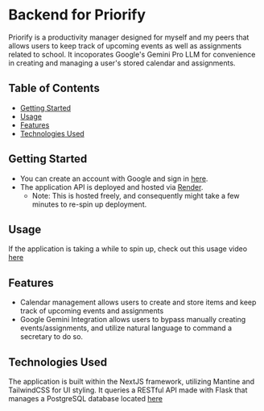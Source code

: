 # Backend for Priorify

Priorify is a productivity manager designed for myself and my peers that allows users to keep track of upcoming events as well as assignments related to school. It incoporates Google's Gemini Pro LLM for convenience in creating and managing a user's stored calendar and assignments.

## Table of Contents

- [Getting Started](#getting-started)
- [Usage](#usage)
- [Features](#features)
- [Technologies Used](#technologies-used)

## Getting Started

- You can create an account with Google and sign in [here](https://priorify.onrender.com).
- The application API is deployed and hosted via [Render](https://render.com/).
  - Note: This is hosted freely, and consequently might take a few minutes to re-spin up deployment.

## Usage

If the application is taking a while to spin up, check out this usage video [here](https://youtu.be/AAtQp4UJdOo)

## Features

- Calendar management allows users to create and store items and keep track of upcoming events and assignments
- Google Gemini Integration allows users to bypass manually creating events/assignments, and utilize natural language to command a secretary to do so.

## Technologies Used

The application is built within the NextJS framework, utilizing Mantine and TailwindCSS for UI styling. It queries a RESTful API made with Flask that manages a PostgreSQL database located [here](https://github.com/zohaib-a-ahmed/priorify-api)
